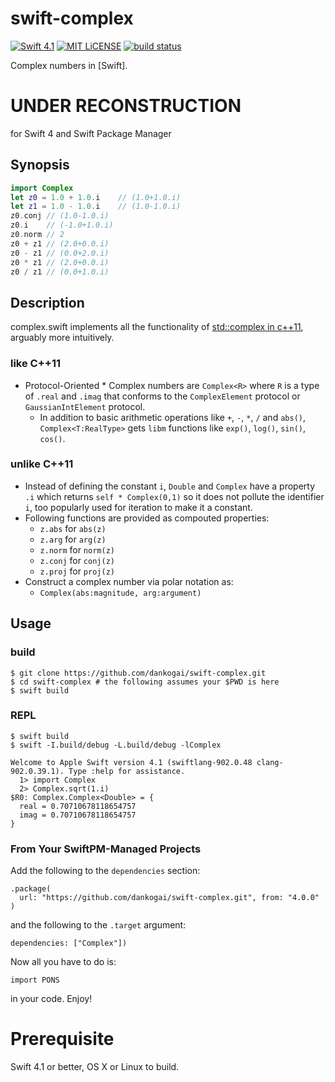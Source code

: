 # swift-complex

[![Swift 4.1](https://img.shields.io/badge/swift-4.1-brightgreen.svg)](https://swift.org)
[![MIT LiCENSE](https://img.shields.io/badge/license-MIT-brightgreen.svg)](LICENSE)
[![build status](https://secure.travis-ci.org/dankogai/swift-complex.png)](http://travis-ci.org/dankogai/swift-complex)

Complex numbers in [Swift].

# UNDER RECONSTRUCTION

for Swift 4 and Swift Package Manager

## Synopsis

````swift
import Complex
let z0 = 1.0 + 1.0.i    // (1.0+1.0.i)
let z1 = 1.0 - 1.0.i    // (1.0-1.0.i)
z0.conj // (1.0-1.0.i)
z0.i    // (-1.0+1.0.i)
z0.norm // 2
z0 + z1 // (2.0+0.0.i)
z0 - z1 // (0.0+2.0.i)
z0 * z1 // (2.0+0.0.i)
z0 / z1 // (0.0+1.0.i)
````

## Description

complex.swift implements all the functionality of [std::complex in c++11], arguably more intuitively. 

[std::complex in c++11]: http://www.cplusplus.com/reference/complex/

### like C++11

* Protocol-Oriented  * Complex numbers are `Complex<R>` where `R` is a type of `.real` and `.imag` that conforms to the `ComplexElement` protocol or `GaussianIntElement` protocol.
  * In addition to basic arithmetic operations like `+`, `-`, `*`, `/` and `abs()`, `Complex<T:RealType>` gets `libm` functions like `exp()`, `log()`, `sin()`, `cos()`.

### unlike C++11

* Instead of defining the constant `i`, `Double` and `Complex` have a property `.i` which returns `self * Complex(0,1)` so it does not pollute the identifier `i`, too popularly used for iteration to make it a constant.
* Following functions are provided as compouted properties:
  * `z.abs` for `abs(z)`
  * `z.arg` for `arg(z)`
  * `z.norm` for `norm(z)`
  * `z.conj` for `conj(z)`
  * `z.proj` for `proj(z)`
* Construct a complex number via polar notation as:
  * `Complex(abs:magnitude, arg:argument)`

## Usage

### build

```shell
$ git clone https://github.com/dankogai/swift-complex.git
$ cd swift-complex # the following assumes your $PWD is here
$ swift build
```

### REPL

```
$ swift build 
$ swift -I.build/debug -L.build/debug -lComplex

```

````
Welcome to Apple Swift version 4.1 (swiftlang-902.0.48 clang-902.0.39.1). Type :help for assistance.
  1> import Complex
  2> Complex.sqrt(1.i)
$R0: Complex.Complex<Double> = {
  real = 0.70710678118654757
  imag = 0.70710678118654757
}
````

### From Your SwiftPM-Managed Projects

Add the following to the `dependencies` section:

```
.package(
  url: "https://github.com/dankogai/swift-complex.git", from: "4.0.0"
)
```

and the following to the `.target` argument:

```
dependencies: ["Complex"])
```

Now all you have to do is:

```
import PONS
```

in your code.  Enjoy!

# Prerequisite

Swift 4.1 or better, OS X or Linux to build.
